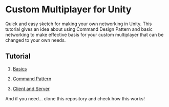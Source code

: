 # Custom Multiplayer for Unity
  Quick and easy sketch for making your own networking in Unity. This tutorial gives an idea about using Command Design Pattern and basic networking to make effective basis for your custom multiplayer that can be changed to your own needs.
  
## Tutorial

1. [Basics](tutorial_resources/01basics.md)

2. [Command Pattern](tutorial_resources/02commandPattern.md)

3. [Client and Server](tutorial_resources/03clientserver.md)

And if you need... clone this repository and check how this works!
